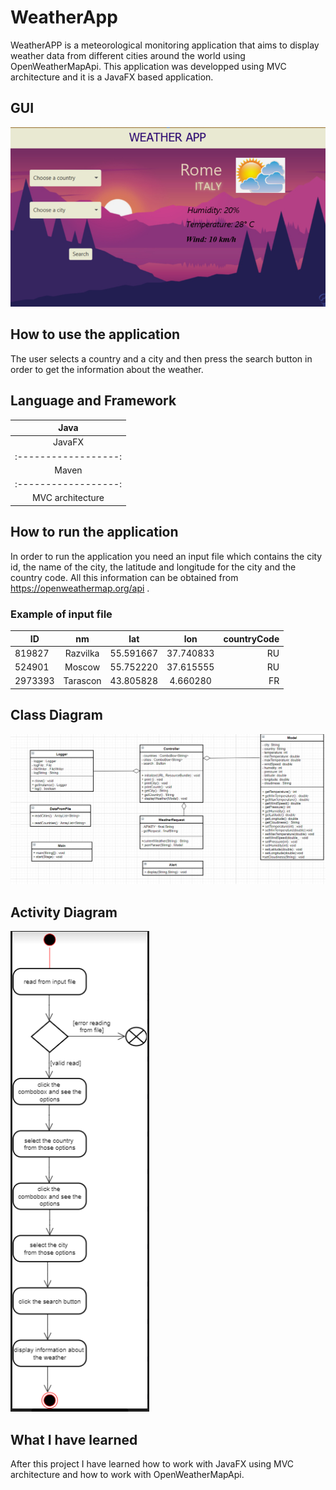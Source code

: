 # WeatherApp

WeatherAPP is a meteorological monitoring application that aims to display weather data from different cities around the world using OpenWeatherMapApi. 
This application was developped using MVC architecture and it is a JavaFX based application.

## GUI


![](/src/main/resources/images/gui.png)

## How to use the application

The user selects a country and a city and then press the search button in order to get the information about the weather.

## Language and Framework

|Java                |
|:------------------:|
|JavaFX              |
|:------------------:|
|Maven               |
|:------------------:|
|MVC architecture    |


## How to run the application

In order to run the application you need an input file which contains the city id, the name of the city, the latitude and longitude for the city and the country code.
All this information can be obtained from https://openweathermap.org/api .

### Example of input file


| ID        | nm         | lat       | lon       |  countryCode |
| --------  |:----------:| :--------:| :--------:| ------------:|
| 819827    | Razvilka   | 55.591667 | 37.740833 |     RU       |
| 524901    | Moscow     | 55.752220 | 37.615555 |     RU       |
| 2973393   | Tarascon   | 43.805828 |  4.660280 |     FR       | 



## Class Diagram

![](/src/main/resources/images/ClassDiagram.jpg)


## Activity Diagram

![](/src/main/resources/images/ActivitiesDiagram.PNG)



## What I have learned

After this project I have learned how to work with JavaFX using MVC architecture and how to work with OpenWeatherMapApi.
